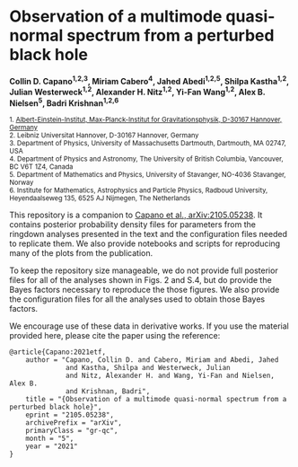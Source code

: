 # Observation of a multimode quasi-normal spectrum from a perturbed black hole

**Collin D. Capano<sup>1,2,3</sup>, Miriam Cabero<sup>4</sup>, Jahed Abedi<sup>1,2,5</sup>, Shilpa Kastha<sup>1,2</sup>, Julian Westerweck<sup>1,2</sup>, Alexander H. Nitz<sup>1,2</sup>, Yi-Fan Wang<sup>1,2</sup>, Alex B. Nielsen<sup>5</sup>, Badri Krishnan<sup>1,2,6</sup>**

<sub>1. [Albert-Einstein-Institut, Max-Planck-Institut for Gravitationsphysik, D-30167 Hannover, Germany](http://www.aei.mpg.de/obs-rel-cos)</sub><br />
<sub>2. Leibniz Universitat Hannover, D-30167 Hannover, Germany</sub><br />
<sub>3. Department of Physics, University of Massachusetts Dartmouth, Dartmouth, MA 02747, USA </sub><br />
<sub>4. Department of Physics and Astronomy, The University of British Columbia, Vancouver, BC V6T 1Z4, Canada </sub><br />
<sub>5. Department of Mathematics and Physics, University of Stavanger, NO-4036 Stavanger, Norway </sub><br />
<sub>6. Institute for Mathematics, Astrophysics and Particle Physics, Radboud University, Heyendaalseweg 135, 6525 AJ Nijmegen, The Netherlands </sub>

This repository is a companion to [Capano et al., arXiv:2105.05238](https://arxiv.org/abs/2105.05238). It contains posterior probability density files for parameters from the ringdown analyses presented in the text and the configuration files needed to replicate them. We also provide notebooks and scripts for reproducing many of the plots from the publication. 

To keep the repository size manageable, we do not provide full posterior files for all of the analyses shown in Figs. 2 and S.4, but do provide the Bayes factors necessary to reproduce the those figures. We also provide the configuration files for all the analyses used to obtain those Bayes factors.

We encourage use of these data in derivative works. If you use the material provided here, please cite the paper using the reference:
```
@article{Capano:2021etf,
    author = "Capano, Collin D. and Cabero, Miriam and Abedi, Jahed 
              and Kastha, Shilpa and Westerweck, Julian
              and Nitz, Alexander H. and Wang, Yi-Fan and Nielsen, Alex B.
              and Krishnan, Badri",
    title = "{Observation of a multimode quasi-normal spectrum from a perturbed black hole}",
    eprint = "2105.05238",
    archivePrefix = "arXiv",
    primaryClass = "gr-qc",
    month = "5",
    year = "2021"
}
```
